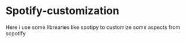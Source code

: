 # Spotify-customization
Here i use some librearies like spotipy to customize some aspects from sopotify
